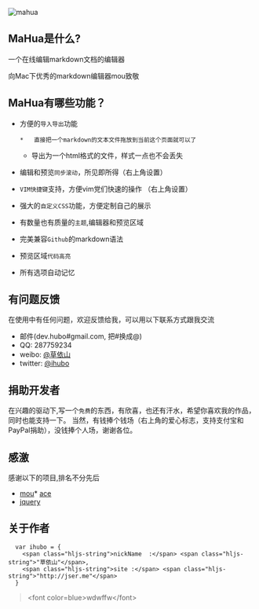 ![mahua](mahua-logo.jpg)

## MaHua是什么?

一个在线编辑markdown文档的编辑器

向Mac下优秀的markdown编辑器mou致敬

## MaHua有哪些功能？

*   方便的`导入导出`功能

        *   直接把一个markdown的文本文件拖放到当前这个页面就可以了
    *   导出为一个html格式的文件，样式一点也不会丢失

*   编辑和预览`同步滚动`，所见即所得（右上角设置）
*   `VIM快捷键`支持，方便vim党们快速的操作 （右上角设置）
*   强大的`自定义CSS`功能，方便定制自己的展示
*   有数量也有质量的`主题`,编辑器和预览区域
*   完美兼容`Github`的markdown语法
*   预览区域`代码高亮`
*   所有选项自动记忆

## 有问题反馈

在使用中有任何问题，欢迎反馈给我，可以用以下联系方式跟我交流

*   邮件(dev.hubo#gmail.com, 把#换成@)
*   QQ: 287759234
*   weibo: [@草依山](http://weibo.com/ihubo)
*   twitter: [@ihubo](http://twitter.com/ihubo)

## 捐助开发者

在兴趣的驱动下,写一个`免费`的东西，有欣喜，也还有汗水，希望你喜欢我的作品，同时也能支持一下。
当然，有钱捧个钱场（右上角的爱心标志，支持支付宝和PayPal捐助），没钱捧个人场，谢谢各位。

## 感激

感谢以下的项目,排名不分先后

*   [mou](http://mouapp.com/)*   [ace](http://ace.ajax.org/)
*   [jquery](http://jquery.com)

## 关于作者

      var ihubo = {
        <span class="hljs-string">nickName  :</span> <span class="hljs-string">"草依山"</span>,
        <span class="hljs-string">site :</span> <span class="hljs-string">"http://jser.me"</span>
      }

> &lt;font color=blue&gt;wdwffw&lt;/font&gt;